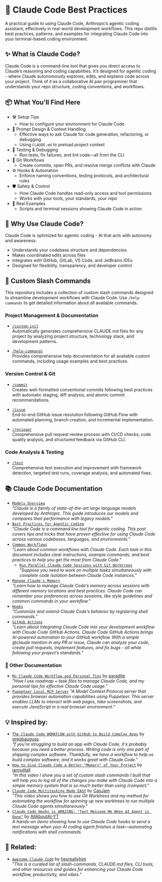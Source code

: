 # 🧠 Claude Code Best Practices

A practical guide to using Claude Code, Anthropic’s agentic coding assistant, effectively in real-world development workflows. This repo distills best practices, patterns, and examples for integrating Claude Code into your terminal-based coding environment.

## ✨ What is Claude Code?

Claude Code is a command-line tool that gives you direct access to Claude’s reasoning and coding capabilities. It’s designed for agentic coding - where Claude autonomously explores, edits, and explains code across your project. Think of it as a collaborative AI pair programmer that understands your repo structure, coding conventions, and workflows.

## 📦 What You’ll Find Here

- 🛠️ Setup Tips
    - How to configure your environment for Claude Code 
- 🧠 Prompt Design & Context Handling
    - Effective ways to ask Claude for code generation, refactoring, or debugging
    - Using `CLAUDE.md` to preload project context   
- 🧪 Testing & Debugging
    - Run tests, fix failures, and lint code—all from the CLI
- 🔄 Git Workflows
    - Create commits, open PRs, and resolve merge conflicts with Claude
- ⚙️ Hooks & Automation
    - Enforce naming conventions, testing protocols, and architectural rules
- 🛡️ Safety & Control
    - How Claude Code handles read-only access and tool permissions
    - Works with your tools, your standards, your repo
- 🧰 Real Examples
    - Scripts and terminal sessions showing Claude Code in action

## 🧭 Why Use Claude Code?

Claude Code is optimized for agentic coding - AI that acts with autonomy and awareness:

- Understands your codebase structure and dependencies
- Makes coordinated edits across files
- Integrates with GitHub, GitLab, VS Code, and JetBrains IDEs
- Designed for flexibility, transparency, and developer control

## 🔧 Custom Slash Commands

This repository includes a collection of custom slash commands designed to streamline development workflows with Claude Code. Use `/help-commands` to get detailed information about all available commands.

### Project Management & Documentation

- [`/custom-init`](https://github.com/awattar/claude-code-best-practices/blob/main/.claude/commands/custom-init.md)  
  Automatically generates comprehensive CLAUDE.md files for any project by analyzing project structure, technology stack, and development patterns.

- [`/help-commands`](https://github.com/awattar/claude-code-best-practices/blob/main/.claude/commands/help-commands.md)  
  Provides comprehensive help documentation for all available custom commands, including usage examples and best practices.

### Version Control & Git

- [`/commit`](https://github.com/awattar/claude-code-best-practices/blob/main/.claude/commands/commit.md)  
  Creates well-formatted conventional commits following best practices with automatic staging, diff analysis, and atomic commit recommendations.

- [`/issue`](https://github.com/awattar/claude-code-best-practices/blob/main/.claude/commands/issue.md)  
  End-to-end GitHub issue resolution following GitHub Flow with automated planning, branch creation, and incremental implementation.

- [`/reviewpr`](https://github.com/awattar/claude-code-best-practices/blob/main/.claude/commands/reviewpr.md)  
  Comprehensive pull request review process with CI/CD checks, code quality analysis, and structured feedback via GitHub CLI.

### Code Analysis & Testing

- [`/test`](https://github.com/awattar/claude-code-best-practices/blob/main/.claude/commands/test.md)  
  Comprehensive test execution and improvement with framework detection, targeted test runs, coverage analysis, and automated fixes.


## 📚 Claude Code Documentation

- [`Models Overview`](https://docs.anthropic.com/en/docs/about-claude/models/overview)  
  _"Claude is a family of state-of-the-art large language models developed by Anthropic. This guide introduces our models and compares their performance with legacy models."_
- [`Best Practices for Agentic Coding`](https://www.anthropic.com/engineering/claude-code-best-practices)  
  _"Claude Code is a command line tool for agentic coding. This post covers tips and tricks that have proven effective for using Claude Code across various codebases, languages, and environments."_
- [`Common Workflows`](https://docs.anthropic.com/en/docs/claude-code/common-workflows)  
_"Learn about common workflows with Claude Code. Each task in this document includes clear instructions, example commands, and best practices to help you get the most from Claude Code."_
  - [`Run Parallel Claude Code Sessions with Git Worktrees`](https://docs.anthropic.com/en/docs/claude-code/common-workflows#run-parallel-claude-code-sessions-with-git-worktrees)  
    _"Suppose you need to work on multiple tasks simultaneously with complete code isolation between Claude Code instances."_
- [`Manage Claude's Memory`](https://docs.anthropic.com/en/docs/claude-code/memory)  
  _"Learn how to manage Claude Code’s memory across sessions with different memory locations and best practices. Claude Code can remember your preferences across sessions, like style guidelines and common commands in your workflow."_
- [`Hooks`](https://docs.anthropic.com/en/docs/claude-code/hooks)  
  _"Customize and extend Claude Code’s behavior by registering shell commands."_
- [`GitHub Actions`](https://docs.anthropic.com/en/docs/claude-code/github-actions)  
  _"Learn about integrating Claude Code into your development workflow with Claude Code GitHub Actions. Claude Code GitHub Actions brings AI-powered automation to your GitHub workflow. With a simple @claude mention in any PR or issue, Claude can analyze your code, create pull requests, implement features, and fix bugs - all while following your project’s standards."_

### 🔖 Other Documentation

- [`My Claude Code Workflow and Personal Tips`](https://thegroundtruth.substack.com/p/my-claude-code-workflow-and-personal-tips) by [paradite](https://github.com/paradite)  
  _"How I use roadmap + task files to manage Claude Code, and my personal tips for effective Claude Code usage."_
- [`Puppeteer Local MCP Server`](https://github.com/modelcontextprotocol/servers-archived/tree/main/src/puppeteer)
  _"A Model Context Protocol server that provides browser automation capabilities using Puppeteer. This server enables LLMs to interact with web pages, take screenshots, and execute JavaScript in a real browser environment."_

## 💡 Inspired by:

- [`The Claude Code WORKFLOW with GitHub to Build Complex Apps`](https://www.youtube.com/watch?v=FjHtZnjNEBU) by [gregbaugues](https://github.com/gregbaugues)  
  _"f you're struggling to build an app with Claude Code, it's probably because you need a better process. Writing code is only one part of shipping complex software. Thankfully, we have a workflow to help us build complex software, and it works great with Claude Code."_
- [`How to Give Claude Code a Better "Memory" of Your Project`](https://www.youtube.com/watch?v=higAxJk_zig) by [iannuttall](https://github.com/iannuttall)  
  _"In this video I show you a set of custom slash commands I built that will help you to log all of the changes you make with Claude Code into a simple memory system that is so much better than using /compact."_
- [`Claude Code Multitasking Made EASY`](https://www.youtube.com/watch?v=Bz5fyyCa2-0) by [CasJam](https://github.com/CasJam)  
  _"This video shows you how to use Git Worktrees and my method for automating the workflow for spinning up new worktrees to run multiple Claude Code agents simultaneously."_
- [`Claude Code Hooks is AMAZING: "Text Message Me When AI Agent is Done"`](https://www.youtube.com/watch?v=bvwn3h2XUp4) by [AllAboutAI-YT](https://github.com/AllAboutAI-YT)  
  _A hands-on demo showing how to use Claude Code hooks to send a text message when your AI coding agent finishes a task—automating notifications with shell commands._

## 🔗 Related:

- [`Awesome Claude Code`](https://github.com/hesreallyhim/awesome-claude-code) by [hesreallyhim](https://github.com/hesreallyhim)  
  _"This is a curated list of slash-commands, CLAUDE.md files, CLI tools, and other resources and guides for enhancing your Claude Code workflow, productivity, and vibes."_
